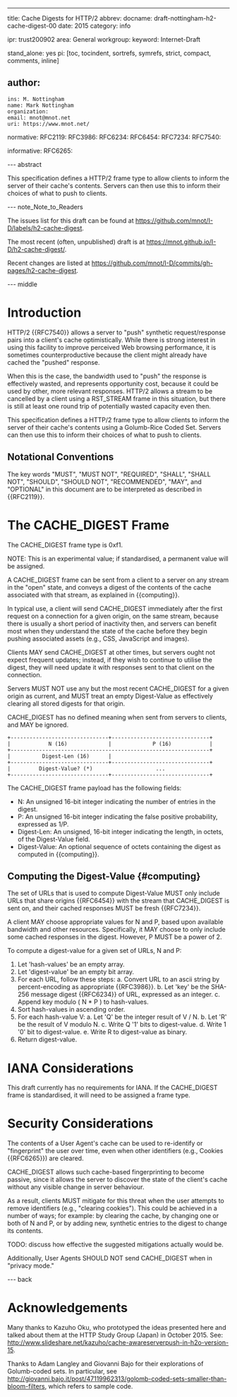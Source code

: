---
title: Cache Digests for HTTP/2
abbrev:
docname: draft-nottingham-h2-cache-digest-00
date: 2015
category: info

ipr: trust200902
area: General
workgroup: 
keyword: Internet-Draft

stand_alone: yes
pi: [toc, tocindent, sortrefs, symrefs, strict, compact, comments, inline]

author:
 -
    ins: M. Nottingham
    name: Mark Nottingham
    organization: 
    email: mnot@mnot.net
    uri: https://www.mnot.net/

normative:
  RFC2119:
  RFC3986:
  RFC6234:
  RFC6454:
  RFC7234:
  RFC7540:

informative:
  RFC6265:


--- abstract

This specification defines a HTTP/2 frame type to allow clients to inform the server of their
cache's contents. Servers can then use this to inform their choices of what to push to clients.


--- note_Note_to_Readers

The issues list for this draft can be found at <https://github.com/mnot/I-D/labels/h2-cache-digest>.

The most recent (often, unpublished) draft is at <https://mnot.github.io/I-D/h2-cache-digest/>.

Recent changes are listed at <https://github.com/mnot/I-D/commits/gh-pages/h2-cache-digest>.


--- middle

# Introduction

HTTP/2 {{RFC7540}} allows a server to "push" synthetic request/response pairs into a client's cache
optimistically. While there is strong interest in using this facility to improve perceived Web
browsing performance, it is sometimes counterproductive because the client might already have
cached the "pushed" response.

When this is the case, the bandwidth used to "push" the response is effectively wasted, and
represents opportunity cost, because it could be used by other, more relevant responses. HTTP/2
allows a stream to be cancelled by a client using a RST_STREAM frame in this situation, but there
is still at least one round trip of potentially wasted capacity even then.

This specification defines a HTTP/2 frame type to allow clients to inform the server of their
cache's contents using a Golumb-Rice Coded Set. Servers can then use this to inform their choices
of what to push to clients.


## Notational Conventions

The key words "MUST", "MUST NOT", "REQUIRED", "SHALL", "SHALL NOT", "SHOULD", "SHOULD NOT",
"RECOMMENDED", "MAY", and "OPTIONAL" in this document are to be interpreted as described in
{{RFC2119}}.


# The CACHE_DIGEST Frame

The CACHE_DIGEST frame type is 0xf1. 

NOTE: This is an experimental value; if standardised, a permanent value will be assigned.

A CACHE_DIGEST frame can be sent from a client to a server on any stream in the "open" state, and
conveys a digest of the contents of the cache associated with that stream, as explained in
{{computing}}.

In typical use, a client will send CACHE_DIGEST immediately after the first request on a connection
for a given origin, on the same stream, because there is usually a short period of inactivity then,
and servers can benefit most when they understand the state of the cache before they begin pushing
associated assets (e.g., CSS, JavaScript and images).

Clients MAY send CACHE_DIGEST at other times, but servers ought not expect frequent updates;
instead, if they wish to continue to utilise the digest, they will need update it with responses
sent to that client on the connection.

Servers MUST NOT use any but the most recent CACHE_DIGEST for a given origin as current, and MUST
treat an empty Digest-Value as effectively clearing all stored digests for that origin.

CACHE_DIGEST has no defined meaning when sent from servers to clients, and MAY be ignored.

~~~~
+-------------------------------+-------------------------------+
|            N (16)             |             P (16)            |
+---------------------------------------------------------------+
|          Digest-Len (16)      |
+-------------------------------+-------------------------------+
|         Digest-Value? (*)                    ...
+-------------------------------+-------------------------------+
~~~~

The CACHE_DIGEST frame payload has the following fields:

* N: An unsigned 16-bit integer indicating the number of entries in the digest.
* P: An unsigned 16-bit integer indicating the false positive probability, expressed as 1/P.
* Digest-Len: An unsigned, 16-bit integer indicating the length, in octets, of the Digest-Value field.
* Digest-Value: An optional sequence of octets containing the digest as computed in {{computing}}.

## Computing the Digest-Value {#computing}

The set of URLs that is used to compute Digest-Value MUST only include URLs that share origins
{{RFC6454}} with the stream that CACHE_DIGEST is sent on, and their cached responses MUST be fresh
{{RFC7234}}.

A client MAY choose appropriate values for N and P, based upon available bandwidth and other
resources. Specifically, it MAY choose to only include some cached responses in the digest.
However, P MUST be a power of 2.

To compute a digest-value for a given set of URLs, N and P:

1. Let 'hash-values' be an empty array.
2. Let 'digest-value' be an empty bit array.
3. For each URL, follow these steps:
  a. Convert URL to an ascii string by percent-encoding as appropriate {{RFC3986}}.
  b. Let 'key' be the SHA-256 message digest {{RFC6234}} of URL, expressed as an integer.
  c. Append key modulo ( N * P ) to hash-values.
4. Sort hash-values in ascending order.
5. For each hash-value V:
  a. Let 'Q' be the integer result of V / N.
  b. Let 'R' be the result of V modulo N.
  c. Write Q '1' bits to digest-value.
  d. Write 1 '0' bit to digest-value.
  e. Write R to digest-value as binary.
6. Return digest-value.


# IANA Considerations

This draft currently has no requirements for IANA. If the CACHE_DIGEST frame is standardised, it
will need to be assigned a frame type.

# Security Considerations

The contents of a User Agent's cache can be used to re-identify or "fingerprint" the user over
time, even when other identifiers (e.g., Cookies {{RFC6265}}) are cleared. 

CACHE_DIGEST allows such cache-based fingerprinting to become passive, since it allows the server
to discover the state of the client's cache without any visible change in server behaviour.

As a result, clients MUST mitigate for this threat when the user attempts to remove identifiers
(e.g., "clearing cookies"). This could be achieved in a number of ways; for example: by clearing
the cache, by changing one or both of N and P, or by adding new, synthetic entries to the digest to
change its contents.

TODO: discuss how effective the suggested mitigations actually would be.

Additionally, User Agents SHOULD NOT send CACHE_DIGEST when in "privacy mode."


--- back


# Acknowledgements

Many thanks to Kazuho Oku, who prototyped the ideas presented here and talked about them at the
HTTP Study Group (Japan) in October 2015. See:
<http://www.slideshare.net/kazuho/cache-awareserverpush-in-h2o-version-15>.

Thanks to Adam Langley and Giovanni Bajo for their explorations of Golumb-coded sets. In
particular, see
<http://giovanni.bajo.it/post/47119962313/golomb-coded-sets-smaller-than-bloom-filters>, which
refers to sample code.
